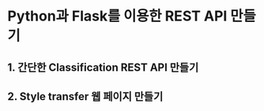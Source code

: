 # Python과 Flask를 이용한 REST API 만들기

## 1. 간단한 Classification REST API 만들기

## 2. Style transfer 웹 페이지 만들기